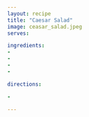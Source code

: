 ```yaml
---
layout: recipe
title: "Caesar Salad"
image: ceasar_salad.jpeg
serves: 

ingredients:
- 
- 
- 
- 

directions:

- 

---
```


